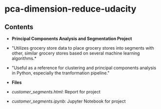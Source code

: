 # pca-dimension-reduce-udacity

## Contents

 + **Principal Components Analysis and Segmentation Project**
  + "Utilizes grocery store data to place grocery stores into segments with other, similar grocery stores based on several machine learning algorithms.*
  + "Useful as a reference for clustering and principal components analysis in Python, especially the tranformation pipeline."
 
 + **Files**
  + *customer_segments.html*: Report for project
  + *customer_segments.ipynb*: Jupyter Notebook for project
